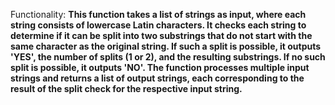 Functionality: **This function takes a list of strings as input, where each string consists of lowercase Latin characters. It checks each string to determine if it can be split into two substrings that do not start with the same character as the original string. If such a split is possible, it outputs 'YES', the number of splits (1 or 2), and the resulting substrings. If no such split is possible, it outputs 'NO'. The function processes multiple input strings and returns a list of output strings, each corresponding to the result of the split check for the respective input string.**